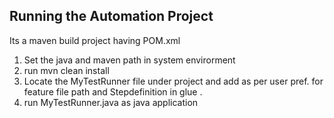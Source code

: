 ## Running the Automation Project 
Its a maven build project having POM.xml 

1. Set the java and maven path in system envirorment 
2. run mvn clean install
3. Locate the MyTestRunner file under project and add as per user pref. for 
    feature file path and Stepdefinition in glue .
4. run MyTestRunner.java as java application
